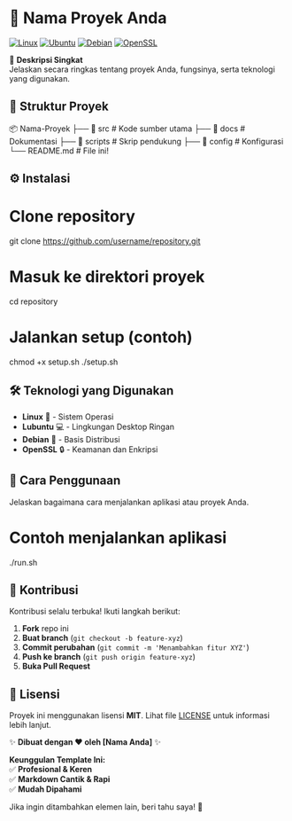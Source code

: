 # 🚀 Nama Proyek Anda  

[![Linux](https://img.shields.io/badge/Linux-FCC624?logo=linux&logoColor=black)](#)
[![Ubuntu](https://img.shields.io/badge/Ubuntu-E95420?logo=ubuntu&logoColor=white)](#)
[![Debian](https://img.shields.io/badge/Debian-A81D33?logo=debian&logoColor=fff)](#)
[![OpenSSL](https://img.shields.io/badge/OpenSSL-721412?logo=openssl&logoColor=white)](#)

📌 **Deskripsi Singkat**  
Jelaskan secara ringkas tentang proyek Anda, fungsinya, serta teknologi yang digunakan.

## 📂 Struktur Proyek  

📦 Nama-Proyek
├── 📁 src            # Kode sumber utama
├── 📁 docs           # Dokumentasi
├── 📁 scripts        # Skrip pendukung
├── 📁 config         # Konfigurasi
└── README.md         # File ini!


## ⚙️ Instalasi  

# Clone repository
git clone https://github.com/username/repository.git

# Masuk ke direktori proyek
cd repository

# Jalankan setup (contoh)
chmod +x setup.sh
./setup.sh


## 🛠️ Teknologi yang Digunakan  
- **Linux** 🐧 - Sistem Operasi  
- **Lubuntu** 💻 - Lingkungan Desktop Ringan  
- **Debian** 🔴 - Basis Distribusi  
- **OpenSSL** 🔒 - Keamanan dan Enkripsi  

## 🚀 Cara Penggunaan  
Jelaskan bagaimana cara menjalankan aplikasi atau proyek Anda.  

# Contoh menjalankan aplikasi
./run.sh

## 🤝 Kontribusi  
Kontribusi selalu terbuka! Ikuti langkah berikut:  
1. **Fork** repo ini  
2. **Buat branch** (`git checkout -b feature-xyz`)  
3. **Commit perubahan** (`git commit -m 'Menambahkan fitur XYZ'`)  
4. **Push ke branch** (`git push origin feature-xyz`)  
5. **Buka Pull Request**  

## 📜 Lisensi  
Proyek ini menggunakan lisensi **MIT**. Lihat file [LICENSE](LICENSE) untuk informasi lebih lanjut.  

✨ **Dibuat dengan ❤️ oleh [Nama Anda]** ✨

**Keunggulan Template Ini:**  
✅ **Profesional & Keren**  
✅ **Markdown Cantik & Rapi**  
✅ **Mudah Dipahami**  

Jika ingin ditambahkan elemen lain, beri tahu saya! 🚀
